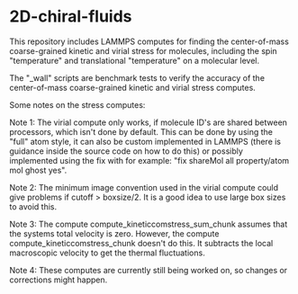 # 2D-chiral-fluids

This repository includes LAMMPS computes for finding the center-of-mass coarse-grained kinetic and virial stress for molecules, including the spin "temperature" and translational "temperature" on a molecular level.

The "_wall" scripts are benchmark tests to verify the accuracy of the center-of-mass coarse-grained kinetic and virial stress computes.

Some notes on the stress computes:

Note 1: The virial compute only works, if molecule ID's are shared between processors, which isn't done by default. This can be done by using the "full" atom style, it can also be custom implemented in LAMMPS (there is guidance inside the source code on how to do this) or possibly implemented using the fix with for example: "fix shareMol all property/atom mol ghost yes".

Note 2: The minimum image convention used in the virial compute could give problems if cutoff > boxsize/2. It is a good idea to use large box sizes to avoid this.

Note 3: The compute compute_kineticcomstress_sum_chunk assumes that the systems total velocity is zero. However, the compute compute_kineticcomstress_chunk doesn't do this. It subtracts the local macroscopic velocity to get the thermal fluctuations.

Note 4: These computes are currently still being worked on, so changes or corrections might happen.
